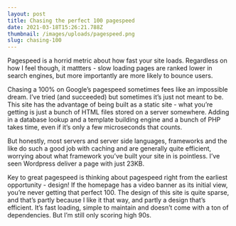 ```yaml
---
layout: post
title: Chasing the perfect 100 pagespeed
date: 2021-03-18T15:26:21.788Z
thumbnail: /images/uploads/pagespeed.png
slug: chasing-100
---
```

Pagespeed is a horrid metric about how fast your site loads. Regardless on how I feel though, it mattters - slow loading pages are ranked lower in search engines, but more importantly are more likely to bounce users. 

Chasing a 100% on Google’s pagespeed sometimes fees like an impossible dream. I’ve tried (and succeeded) but sometimes it’s just not meant to be. This site has the advantage of being built as a static site - what you’re getting is just a bunch of HTML files stored on a server somewhere. Adding in a database lookup and a template building engine and a bunch of PHP takes time, even if it’s only a few microseconds that counts. 

But honestly, most servers and server side languages, frameworks and the like do such a good job with caching and are generally quite efficient, worrying about what framework you’ve built your site in is pointless. I’ve seen Wordpress deliver a page with just 23KB. 

Key to great pagespeed is thinking about pagespeed right from the earliest opportunity - design! If the homepage has a video banner as its initial view, you’re never getting that perfect 100. The design of this site is quite sparse, and that’s partly because I like it that way, and partly a design that’s efficient. It’s fast loading, simple to maintain and doesn’t come with a ton of dependencies. But I’m still only scoring high 90s.